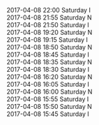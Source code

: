 2017-04-08 22:00 Saturday  I  
2017-04-08 21:55 Saturday  N  
2017-04-08 21:50 Saturday  I  
2017-04-08 19:20 Saturday  N  
2017-04-08 19:15 Saturday  I  
2017-04-08 18:50 Saturday  N  
2017-04-08 18:45 Saturday  I  
2017-04-08 18:35 Saturday  N  
2017-04-08 18:30 Saturday  I  
2017-04-08 16:20 Saturday  N  
2017-04-08 16:05 Saturday  I  
2017-04-08 16:00 Saturday  N  
2017-04-08 15:55 Saturday  I  
2017-04-08 15:50 Saturday  N  
2017-04-08 15:45 Saturday  I  
